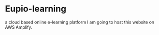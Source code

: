 # Eupio-learning
a cloud based online e-learning platform
I am going to host this website on AWS Amplify.
